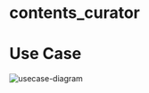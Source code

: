 # contents_curator

# Use Case
![usecase-diagram](http://www.plantuml.com/plantuml/proxy?src=https://raw.githubusercontent.com/pihitpihit/contents_curator/design-doc/doc/uml/design_use_case.puml)
